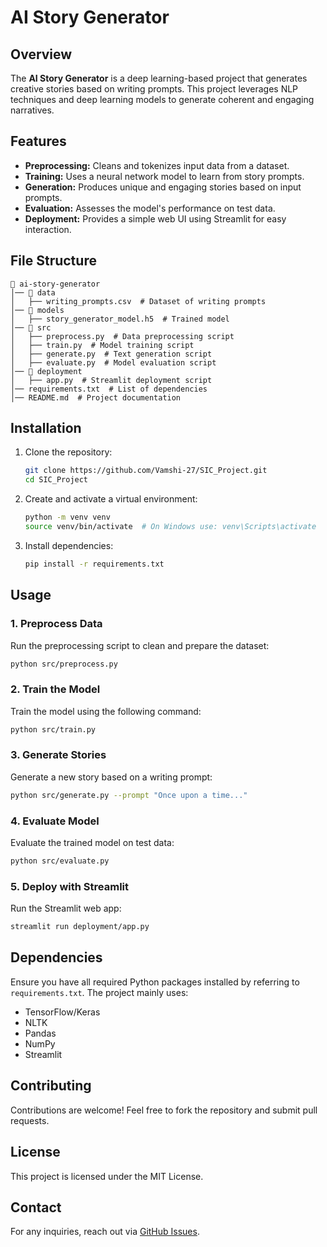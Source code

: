 # AI Story Generator

## Overview
The **AI Story Generator** is a deep learning-based project that generates creative stories based on writing prompts. This project leverages NLP techniques and deep learning models to generate coherent and engaging narratives.

## Features
- **Preprocessing:** Cleans and tokenizes input data from a dataset.
- **Training:** Uses a neural network model to learn from story prompts.
- **Generation:** Produces unique and engaging stories based on input prompts.
- **Evaluation:** Assesses the model's performance on test data.
- **Deployment:** Provides a simple web UI using Streamlit for easy interaction.

## File Structure
```
📁 ai-story-generator
│── 📁 data
│   ├── writing_prompts.csv  # Dataset of writing prompts
│── 📁 models
│   ├── story_generator_model.h5  # Trained model
│── 📁 src
│   ├── preprocess.py  # Data preprocessing script
│   ├── train.py  # Model training script
│   ├── generate.py  # Text generation script
│   ├── evaluate.py  # Model evaluation script
│── 📁 deployment
│   ├── app.py  # Streamlit deployment script
│── requirements.txt  # List of dependencies
│── README.md  # Project documentation
```

## Installation
1. Clone the repository:
   ```sh
   git clone https://github.com/Vamshi-27/SIC_Project.git
   cd SIC_Project
   ```
2. Create and activate a virtual environment:
   ```sh
   python -m venv venv
   source venv/bin/activate  # On Windows use: venv\Scripts\activate
   ```
3. Install dependencies:
   ```sh
   pip install -r requirements.txt
   ```

## Usage
### 1. Preprocess Data
Run the preprocessing script to clean and prepare the dataset:
```sh
python src/preprocess.py
```
### 2. Train the Model
Train the model using the following command:
```sh
python src/train.py
```
### 3. Generate Stories
Generate a new story based on a writing prompt:
```sh
python src/generate.py --prompt "Once upon a time..."
```
### 4. Evaluate Model
Evaluate the trained model on test data:
```sh
python src/evaluate.py
```
### 5. Deploy with Streamlit
Run the Streamlit web app:
```sh
streamlit run deployment/app.py
```

## Dependencies
Ensure you have all required Python packages installed by referring to `requirements.txt`. The project mainly uses:
- TensorFlow/Keras
- NLTK
- Pandas
- NumPy
- Streamlit

## Contributing
Contributions are welcome! Feel free to fork the repository and submit pull requests.

## License
This project is licensed under the MIT License.

## Contact
For any inquiries, reach out via [GitHub Issues](https://github.com/Vamshi-27/SIC_Project/issues).

